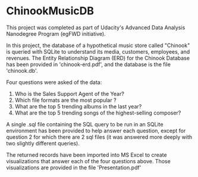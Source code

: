 # ChinookMusicDB
This project was completed as part of Udacity's Advanced Data Analysis Nanodegree Program (egFWD initiative).

In this project, the database of a hypothetical music store called "Chinook" is queried with SQLite to understand its media, customers, employees, and revenues. The Entity Relationship Diagram (ERD) for the Chinook Database has been provided in 'chinook-erd.pdf', and the database is the file 'chinook.db'.

Four questions were asked of the data:

1) Who is the Sales Support Agent of the Year?
2) Which file formats are the most popular ?
3) What are the top 5 trending albums in the last year?
4) What are the top 5 trending songs of the highest-selling composer?

A single .sql file containing the SQL query to be run in an SQLite environment has been provided to help answer each question, except for question 2 for which there are 2 sql files (it was answered more deeply with two slightly different queries).

The returned records have been imported into MS Excel to create visualizations that answer each of the four questions above. Those visualizations are provided in the file 'Presentation.pdf'
